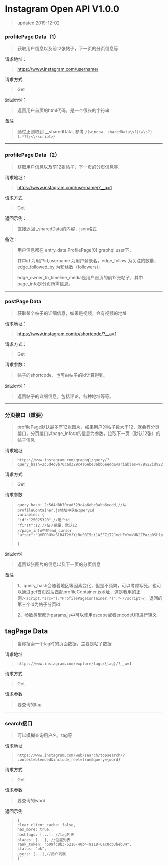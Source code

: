 # Instagram Open API V1.0.0

> updated:2019-12-02

### profilePage Data（1）

> 获取用户信息以及前12张帖子，下一页的分页信息等

请求地址：


> https://www.instagram.com/username/

请求方式

> Get

返回示例：

> 返回用户首页的html代码，是一个很长的字符串

备注

> 通过正则取到 __sharedData, 参考 `/(window._sharedData\s?)(=\s?)(.*?);<\/script>/`
>

---

### profilePage Data（2）

> 获取用户信息以及前12张帖子，下一页的分页信息等.

请求地址：

> https://www.instagram.com/username/?__a=1

请求方式

> Get

返回示例：

> 直接返回 _sharedData的内容，json格式

备注：

> 用户信息都在 entry_data.ProfilePage[0].graphql.user下，
>
> 其中id 为用户id,username 为用户登录名，edge_follow 为关注的数量，edge_followed_by 为粉丝数（followers）。
>
> edge_owner_to_timeline_media是用户首页的前12张帖子，其中page_info是分页所需信息。

---

### postPage Data

> 获取某个帖子的详细信息，如果是视频，会有视频的地址

请求地址：

> https://www.instagram.com/p/shortcode/?__a=1

请求方式：

> Get

请求参数：

> 帖子的shortcode，也可由帖子的id计算得到。

返回示例：

> 返回帖子的详细信息，包括评论，各种地址等等。

---

### **分页接口（重要）**

>profilePage默认最多有12张图片，如果用户的帖子数大于12，就会有分页接口，分页接口以page_info中的信息为参数，拉取下一页（默认12张）的帖子信息

请求地址

>```
>https://www.instagram.com/graphql/query/?query_hash=2c5d4d8b70cad329c4a6ebe3abb6eedd&variables=%7B%22id%22%3A%2225025320%22%2C%22first%22%3A12%2C%22after%22%3A%22QVFDRUVaSlR4T2VfYjRuS0I5ci1WZFZjT2JxcUFxYmVUN2ZPazg0SHlpVF9DTl9jbWdJRmdlWWtSVEZOSnQ2WkN6SjMxbTlIZTVvUDJrVnBvWTVIOFBaSw%3D%3D%22%7D
>```

请求方式

> Get

请求参数

>```
>query_hash: 2c5d4d8b70cad329c4a6ebe3abb6eedd,//从profileContainer.js地址中获取queryId
>variables: {
>"id":"25025320",//用户id
>"first":12,//帖子数量，默认12
>//page_info中的end_cursor 
>"after":"QVFDRUVaSlR4T2VfYjRuS0I5ci1WZFZjT2JxcUFxYmVUN2ZPazg0SHlpVF9DTl9jbWdJRmdlWWtSVEZOSnQ2WkN6SjMxbTlIZTVvUDJrVnBvWTVIOFBaSw=="
>
>}
>```

返回示例

> 返回12张图片的信息以及下一页的分页信息

备注

> 1、query_hash会随着地区等因素变化，但是不频繁，可以考虑写死。也可以通过get首页然后匹配profileContainer.js地址，这是我用的正则`/<script.*src="(.*ProfilePageContainer.*)".*<\/script>/`，返回的第三个id为帖子分页id
>
> 2、参数类型都为params,js中可以使用escape或者encodeURI进行转义

## tagPage Data

> 当你搜索一个tag时的页面数据，主要是帖子数据

请求地址

>`https://www.instagram.com/explore/tags/{tag}/?__a=1`

请求方式

> Get

请求参数

> 要查询的tag

---

### search接口

> 可以模糊查询用户名，tag等

请求地址

>`https://www.instagram.com/web/search/topsearch/?context=blended&include_reel=true&query={word}`

请求方式

> Get

请求参数

> 要查询的word

返回示例

> ``` clear_client_cache: false
> {
> clear_client_cache: false,
> has_more: true,
> hashtags: [...], //tag列表
> places: [...], //位置列表
> rank_token: "b09fc8b3-5216-40b4-9118-6ac0cb3beb34",
> status: "ok",
> users: [...],//用户列表
> }```
> ```

